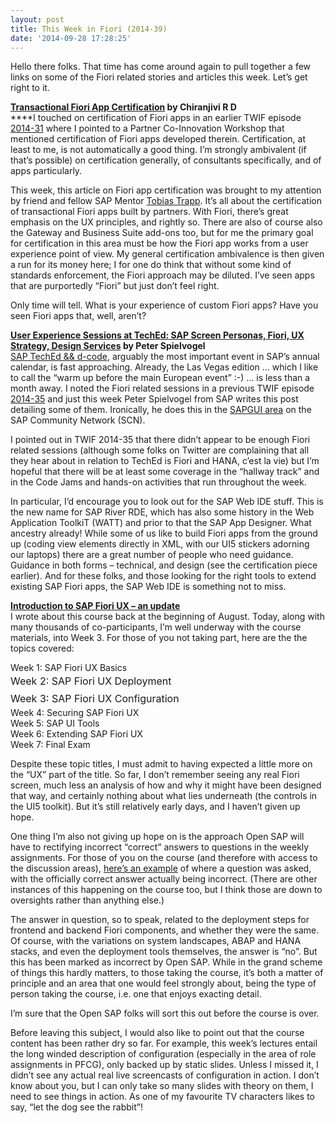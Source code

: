 ```yaml
---
layout: post
title: This Week in Fiori (2014-39)
date: '2014-09-28 17:28:25'
---
```



Hello there folks. That time has come around again to pull together a few links on some of the Fiori related stories and articles this week. Let’s get right to it.

**[Transactional Fiori App Certification](http://scn.sap.com/docs/DOC-57831) by Chiranjivi R D**  
****I touched on certification of Fiori apps in an earlier TWIF episode [2014-31](/2014/08/this-week-in-fiori-2014-31/) where I pointed to a Partner Co-Innovation Workshop that mentioned certification of Fiori apps developed therein. Certification, at least to me, is not automatically a good thing. I’m strongly ambivalent (if that’s possible) on certification generally, of consultants specifically, and of apps particularly.

This week, this article on Fiori app certification was brought to my attention by friend and fellow SAP Mentor [Tobias Trapp](http://twitter.com/ttrapp). It’s all about the certification of transactional Fiori apps built by partners. With Fiori, there’s great emphasis on the UX principles, and rightly so. There are also of course also the Gateway and Business Suite add-ons too, but for me the primary goal for certification in this area must be how the Fiori app works from a user experience point of view. My general certification ambivalence is then given a run for its money here; I for one do think that without some kind of standards enforcement, the Fiori approach may be diluted. I’ve seen apps that are purportedly “Fiori” but just don’t feel right.

Only time will tell. What is your experience of custom Fiori apps? Have you seen Fiori apps that, well, aren’t?

**[User Experience Sessions at TechEd: SAP Screen Personas, Fiori, UX Strategy, Design Services](http://scn.sap.com/community/gui/blog/2014/09/25/user-experience-sessions-at-teched-sap-screen-personas-fiori-ux-strategy-design-services) by Peter Spielvogel**  
[SAP TechEd && d-code](http://www.sapdcode.com/), arguably the most important event in SAP’s annual calendar, is fast approaching. Already, the Las Vegas edition … which I like to call the “warm up before the main European event” :-) … is less than a month away. I noted the Fiori related sessions in a previous TWIF episode [2014-35](/2014/08/this-week-in-fiori-2014-35/) and just this week Peter Spielvogel from SAP writes this post detailing some of them. Ironically, he does this in the [SAPGUI area](http://scn.sap.com/community/gui/blog) on the SAP Community Network (SCN).

I pointed out in TWIF 2014-35 that there didn’t appear to be enough Fiori related sessions (although some folks on Twitter are complaining that all they hear about in relation to TechEd is Fiori and HANA, c’est la vie) but I’m hopeful that there will be at least some coverage in the “hallway track” and in the Code Jams and hands-on activities that run throughout the week.

In particular, I’d encourage you to look out for the SAP Web IDE stuff. This is the new name for SAP River RDE, which has also some history in the Web Application ToolkiT (WATT) and prior to that the SAP App Designer. What ancestry already! While some of us like to build Fiori apps from the ground up (coding view elements directly in XML, with our UI5 stickers adorning our laptops) there are a great number of people who need guidance. Guidance in both forms – technical, and design (see the certification piece earlier). And for these folks, and those looking for the right tools to extend existing SAP Fiori apps, the SAP Web IDE is something not to miss.

[**Introduction to SAP Fiori UX – an update**  
](https://open.sap.com/courses/fiori1)I wrote about this course back at the beginning of August. Today, along with many thousands of co-participants, I’m well underway with the course materials, into Week 3. For those of you not taking part, here are the the topics covered:

Week 1: SAP Fiori UX Basics  
<span style="line-height: 1.714285714; font-size: 1rem;">Week 2: SAP Fiori UX Deployment  
</span><span style="line-height: 1.714285714; font-size: 1rem;">Week 3: SAP Fiori UX Configuration  
</span>Week 4: Securing SAP Fiori UX  
 Week 5: SAP UI Tools  
 Week 6: Extending SAP Fiori UX  
 Week 7: Final Exam

Despite these topic titles, I must admit to having expected a little more on the “UX” part of the title. So far, I don’t remember seeing any real Fiori screen, much less an analysis of how and why it might have been designed that way, and certainly nothing about what lies underneath (the controls in the UI5 toolkit). But it’s still relatively early days, and I haven’t given up hope.

One thing I’m also not giving up hope on is the approach Open SAP will have to rectifying incorrect “correct” answers to questions in the weekly assignments. For those of you on the course (and therefore with access to the discussion areas), [here’s an example](https://open.sap.com/courses/fiori1/question/9e254a98-c309-40f2-b0ae-f1dbec2e0874) of where a question was asked, with the officially correct answer actually being incorrect. (There are other instances of this happening on the course too, but I think those are down to oversights rather than anything else.)

The answer in question, so to speak, related to the deployment steps for frontend and backend Fiori components, and whether they were the same. Of course, with the variations on system landscapes, ABAP and HANA stacks, and even the deployment tools themselves, the answer is “no”. But this has been marked as incorrect by Open SAP. While in the grand scheme of things this hardly matters, to those taking the course, it’s both a matter of principle and an area that one would feel strongly about, being the type of person taking the course, i.e. one that enjoys exacting detail.

I’m sure that the Open SAP folks will sort this out before the course is over.

Before leaving this subject, I would also like to point out that the course content has been rather dry so far. For example, this week’s lectures entail the long winded description of configuration (especially in the area of role assignments in PFCG), only backed up by static slides. Unless I missed it, I didn’t see any actual real live screencasts of configuration in action. I don’t know about you, but I can only take so many slides with theory on them, I need to see things in action. As one of my favourite TV characters likes to say, “let the dog see the rabbit”!


